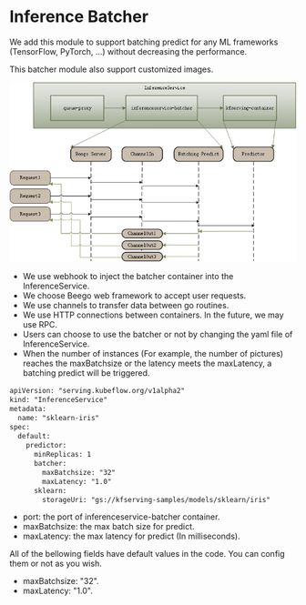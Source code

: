 # Inference Batcher

We add this module to support batching predict for any ML frameworks (TensorFlow, PyTorch, ...) without decreasing the performance.

This batcher module also support customized images.

![Batcher](../../diagrams/batcher.jpg)

* We use webhook to inject the batcher container into the InferenceService. 
* We choose Beego web framework to accept user requests.
* We use channels to transfer data between go routines.
* We use HTTP connections between containers. In the future, we may use RPC.
* Users can choose to use the batcher or not by changing the yaml file of InferenceService.
* When the number of instances (For example, the number of pictures) reaches the maxBatchsize or the latency meets the maxLatency, a batching predict will be triggered.
```
apiVersion: "serving.kubeflow.org/v1alpha2"
kind: "InferenceService"
metadata:
  name: "sklearn-iris"
spec:
  default:
    predictor:
      minReplicas: 1
      batcher:
        maxBatchsize: "32"
        maxLatency: "1.0"
      sklearn:
        storageUri: "gs://kfserving-samples/models/sklearn/iris"
```
* port: the port of inferenceservice-batcher container.
* maxBatchsize: the max batch size for predict.
* maxLatency: the max latency for predict (In milliseconds).

All of the bellowing fields have default values in the code. You can config them or not as you wish.
* maxBatchsize: "32".
* maxLatency: "1.0".
